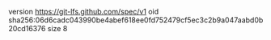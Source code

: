 version https://git-lfs.github.com/spec/v1
oid sha256:06d6cadc043990be4abef618ee0fd752479cf5ec3c2b9a047aabd0b20cd16376
size 8
